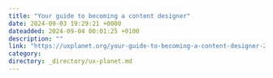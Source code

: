 ```yaml
---
title: "Your guide to becoming a content designer"
date: 2024-09-03 19:29:21 +0000
dateadded: 2024-09-04 00:01:25 +0100
description: ""
link: "https://uxplanet.org/your-guide-to-becoming-a-content-designer-25a8e28ef8f5?source=rss----819cc2aaeee0---4"
category:
directory: _directory/ux-planet.md
---
```

